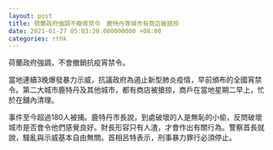 ```yaml
---
layout: post
title: 荷蘭政府強調不撤宵禁令　鹿特丹等城市有商店被搶掠
date: 2021-01-27 05:03:20.000000000 +08:00
categories: rthk
---
```


荷蘭政府強調，不會撤銷抗疫宵禁令。

當地連續3晚爆發暴力示威，抗議政府為遏止新型肺炎疫情，早前頒布的全國宵禁令。第二大城市鹿特丹及其他城市，都有商店被搶掠，商戶在當地星期二早上，忙於在舖內清理。

事件至今超過180人被捕。鹿特丹市長說，到處破壞的人是無恥的小偷，反問破壞城市是否會令他們感覺良好。財長形容只有人渣，才會作出有關行為。警察首長就說，騷亂與示威基本自由無關。首相呂特表示，刑事暴力罪行必須停止。
